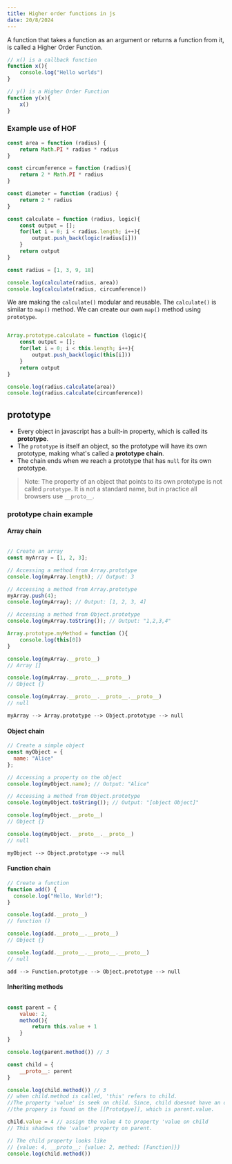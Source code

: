 ```yaml
---
title: Higher order functions in js
date: 20/8/2024
---
```


A function that takes a function as an argument or returns a function from it, is called a Higher Order Function.


```js
// x() is a callback function
function x(){
    console.log("Hello worlds")
}

// y() is a Higher Order Function
function y(x){
    x()
}
```

### Example use of HOF

```js
const area = function (radius) {
    return Math.PI * radius * radius
}

const circumference = function (radius){
    return 2 * Math.PI * radius
}

const diameter = function (radius) {
    return 2 * radius
}

const calculate = function (radius, logic){
    const output = [];
    for(let i = 0; i < radius.length; i++){
        output.push_back(logic(radius[i]))
    }
    return output
}

const radius = [1, 3, 9, 18]

console.log(calculate(radius, area))
console.log(calculate(radius, circumference))

```

We are making the `calculate()` modular and reusable. The `calculate()` is similar to `map()` method.
We can create our own `map()` method using `prototype`.


```js

Array.prototype.calculate = function (logic){
    const output = [];
    for(let i = 0; i < this.length; i++){
        output.push_back(logic(this[i]))
    }
    return output
}

console.log(radius.calculate(area))
console.log(radius.calculate(circumference))

```

## prototype
- Every object in javascript has a built-in property, which is called its **prototype**.
- The `prototype` is itself an object, so the prototype will have its own prototype, making what's called a **prototype chain**.
- The chain ends when we reach a prototype that has `null` for its own prototype.

> Note: The property of an object that points to its own prototype is not called `prototype`. It is not a standard name, but in practice all browsers use `__proto__`.

### prototype chain example

#### Array chain

```js

// Create an array
const myArray = [1, 2, 3];

// Accessing a method from Array.prototype
console.log(myArray.length); // Output: 3

// Accessing a method from Array.prototype
myArray.push(4); 
console.log(myArray); // Output: [1, 2, 3, 4]

// Accessing a method from Object.prototype
console.log(myArray.toString()); // Output: "1,2,3,4"

Array.prototype.myMethod = function (){
    console.log(this[0])
}

console.log(myArray.__proto__)
// Array []

console.log(myArray.__proto__.__proto__)
// Object {}

console.log(myArray.__proto__.__proto__.__proto__)
// null

```

```
myArray --> Array.prototype --> Object.prototype --> null
```

#### Object chain

```js
// Create a simple object
const myObject = {
  name: "Alice"
};

// Accessing a property on the object
console.log(myObject.name); // Output: "Alice"

// Accessing a method from Object.prototype
console.log(myObject.toString()); // Output: "[object Object]"

console.log(myObject.__proto__) 
// Object {}

console.log(myObject.__proto__.__proto__) 
// null

```

```
myObject --> Object.prototype --> null
```

#### Function chain

```js
// Create a function
function add() {
  console.log("Hello, World!");
}

console.log(add.__proto__)
// function ()

console.log(add.__proto__.__proto__)
// Object {}

console.log(add.__proto__.__proto__.__proto__)
// null

```

```
add --> Function.prototype --> Object.prototype --> null
```

#### Inheriting methods

```js

const parent = {
    value: 2,
    method(){
        return this.value + 1
    }
}

console.log(parent.method()) // 3

const child = {
    __proto__: parent
}

console.log(child.method()) // 3
// when child.method is called, 'this' refers to child. 
//The property 'value' is seek on child. Since, child doesnot have an own property called 'value', 
//the propery is found on the [[Prototpye]], which is parent.value.

child.value = 4 // assign the value 4 to property 'value on child
// This shadows the 'value' property on parent.

// The child property looks like
// {value: 4, __proto__: {value: 2, method: [Function]}}
console.log(child.method())

```

